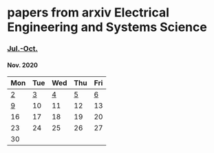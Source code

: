 # papers from arxiv Electrical Engineering and Systems Science

### [Jul.-Oct.](2020.md)


#### Nov. 2020
| Mon                           | Tue                           | Wed                           | Thu                           | Fri                           |
| ----------------------------- | ----------------------------- | ----------------------------- | ----------------------------- | ----------------------------- |
[2](2020/202011/20201102.md)    |  [3](2020/202011/20201103.md) | [4](2020/202011/20201104.md)  | [5](2020/202011/20201105.md)  | [6](2020/202011/20201106.md)  |
[9](2020/202011/20201109.md)    | 10 | 11 | 12 | 13 |
16 | 17 | 18 | 19 | 20 |
23 | 24 | 25 | 26 | 27 |
30 |